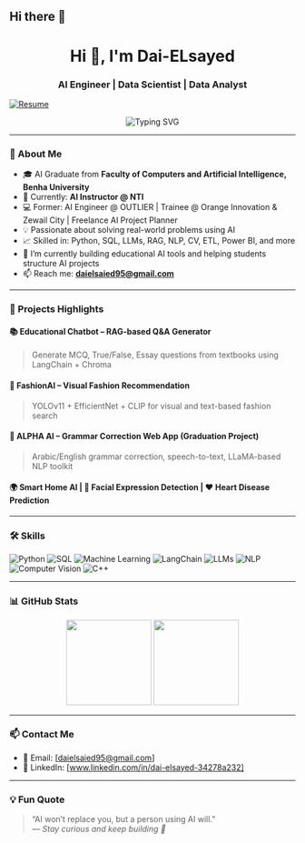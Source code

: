 ## Hi there 👋
<h1 align="center">Hi 👋, I'm Dai-ELsayed </h1>
<h3 align="center">AI Engineer | Data Scientist | Data Analyst </h3>

[![Resume](https://img.shields.io/badge/View%20CV%20%26%20Certificates-Drive-green?style=flat&logo=google-drive&logoColor=white)](https://drive.google.com/drive/folders/1Iyl0P3GvGbW0K6FSZ4J-3GuG6MzHPDjx?usp=sharing)


<p align="center">
  <img src="https://readme-typing-svg.demolab.com?font=Fira+Code&pause=1000&center=true&vCenter=true&width=435&lines=Artificial+Intelligence+Engineer;Machine+Learning+%7C+NLP+%7C+Computer+Vision;LLMs+%7C+LangChain+%7C+Vector+DBs;Always+learning+and+building!" alt="Typing SVG" />
</p>

---

### 💫 About Me

- 🎓 AI Graduate from **Faculty of Computers and Artificial Intelligence, Benha University**  
- 💼 Currently: **AI Instructor @ NTI**  
- 💻 Former: AI Engineer @ OUTLIER | Trainee @ Orange Innovation & Zewail City | Freelance AI Project Planner
- 💡 Passionate about solving real-world problems using AI  
- 📈 Skilled in: Python, SQL, LLMs, RAG, NLP, CV, ETL, Power BI, and more  
- 🔭 I’m currently building educational AI tools and helping students structure AI projects  
- 📫 Reach me: **daielsaied95@gmail.com**

---

### 🧠 Projects Highlights

#### 📚 Educational Chatbot – RAG-based Q&A Generator
> Generate MCQ, True/False, Essay questions from textbooks using LangChain + Chroma

#### 👗 FashionAI – Visual Fashion Recommendation
> YOLOv11 + EfficientNet + CLIP for visual and text-based fashion search

#### 📝 ALPHA AI – Grammar Correction Web App (Graduation Project)
> Arabic/English grammar correction, speech-to-text, LLaMA-based NLP toolkit

#### 🌍 Smart Home AI | 🤖 Facial Expression Detection | ❤️ Heart Disease Prediction

---

### 🛠️ Skills

![Python](https://img.shields.io/badge/Python-3776AB?style=flat&logo=python&logoColor=white)
![SQL](https://img.shields.io/badge/SQL-005C84?style=flat&logo=mysql&logoColor=white)
![Machine Learning](https://img.shields.io/badge/Machine%20Learning-blue?style=flat&logo=scikit-learn&logoColor=white)
![LangChain](https://img.shields.io/badge/LangChain-blueviolet?style=flat)
![LLMs](https://img.shields.io/badge/LLMs-FF69B4?style=flat)
![NLP](https://img.shields.io/badge/NLP-008080?style=flat)
![Computer Vision](https://img.shields.io/badge/Computer%20Vision-orange?style=flat)
![C++](https://img.shields.io/badge/C++-00599C?style=flat&logo=c%2B%2B&logoColor=white)

---

### 📊 GitHub Stats

<p align="center">
  <img src="https://github-readme-stats.vercel.app/api?username=Dai-ELsayed&show_icons=true&theme=radical" height="150"/>  
  <img src="https://github-readme-stats.vercel.app/api/top-langs/?username=Dai-ELsayed&layout=compact&theme=radical" height="150"/>
</p>

---

### 📫 Contact Me

- 📧 Email: [daielsaied95@gmail.com]  
- 💼 LinkedIn: [www.linkedin.com/in/dai-elsayed-34278a232]  


---

### 💡 Fun Quote

> “AI won’t replace you, but a person using AI will.”  
> *— Stay curious and keep building 🚀*


<!--
**Dai-ELsayed/Dai-ELsayed** is a ✨ _special_ ✨ repository because its `README.md` (this file) appears on your GitHub profile.

Here are some ideas to get you started:

- 🔭 I’m currently working on ...
- 🌱 I’m currently learning ...
- 👯 I’m looking to collaborate on ...
- 🤔 I’m looking for help with ...
- 💬 Ask me about ...
- 📫 How to reach me: ...
- 😄 Pronouns: ...
- ⚡ Fun fact: ...
-->
